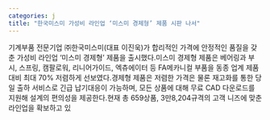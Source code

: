```yaml
---
categories: j
title: "한국미스미 가성비 라인업 ‘미스미 경제형’ 제품 시판 나서"
---
```

기계부품 전문기업 ㈜한국미스미(대표 이진욱)가 합리적인 가격에 안정적인 품질을 갖춘 가성비 라인업 ‘미스미 경제형’ 제품을 출시했다.미스미 경제형 제품은 베어링과 부시, 스프링, 캠팔로워, 리니어가이드, 엑츄에이터 등 FA메카니컬 부품을 동종 업계 제품 대비 최대 70% 저렴하게 선보였다.경제형 제품은 저렴한 가격은 물론 재고화를 통한 당일 출하 서비스로 긴급 납기대응이 가능하며, 모든 상품에 대해 무료 CAD 다운로드를 지원해 설계의 편의성을 제공한다.현재 총 659상품, 3만8,204규격의 고객 니즈에 맞춘 라인업을 확보하고 있